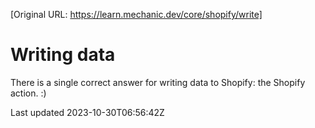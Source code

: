 [Original URL: https://learn.mechanic.dev/core/shopify/write]

# Writing data

There is a single correct answer for writing data to Shopify: the Shopify action. :)

Last updated 2023-10-30T06:56:42Z